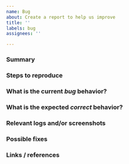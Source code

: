 ```yaml
---
name: Bug
about: Create a report to help us improve
title: ''
labels: bug
assignees: ''

---
```


<!---
Please read this!

Before opening a new issue, please verify the issue isn't a duplicate.
Do a basic search for relevant keywords while filtering by the "Issue::Bug" label.
If it is found to be a duplicate, it will marked as a duplicate and closed.

Please remove any of the optional sections from the issue that you do not
have information for.

If there is not enough information, we will work with you 
to get the relevant details.
--->

### Summary


<!--- Concisely summarize the bug you encountered. --->

### Steps to reproduce


<!--- How one can reproduce the issue? --->

### What is the current *bug* behavior?


<!--- What actually happens? --->

### What is the expected *correct* behavior?


<!--- What you should see instead? --->

### Relevant logs and/or screenshots
<!--- Optional --->


<!--- Paste any relevant logs - please use code blocks (```) 
to format console output, logs, and code as it's tough to read 
otherwise. --->

### Possible fixes
<!--- Optional --->


<!--- If you can, link to the line of code that might be 
responsible for the problem --->

### Links / references
<!--- Optional --->


<!--- List any relevant links and references for this issue. --->
